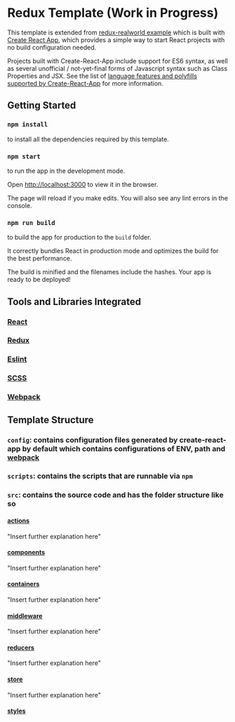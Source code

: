 # Redux Template (Work in Progress)

This template is extended from [redux-realworld example](https://github.com/reactjs/redux/tree/master/examples/real-world) which is built with [Create React App](https://github.com/facebookincubator/create-react-app), which provides a simple way to start React projects with no build configuration needed.

Projects built with Create-React-App include support for ES6 syntax, as well as several unofficial / not-yet-final forms of Javascript syntax such as Class Properties and JSX.  See the list of [language features and polyfills supported by Create-React-App](https://github.com/facebookincubator/create-react-app/blob/master/packages/react-scripts/template/README.md#supported-language-features-and-polyfills) for more information.

## Getting Started

### `npm install`

to install all the dependencies required by this template.

### `npm start`

to run the app in the development mode.

Open [http://localhost:3000](http://localhost:3000) to view it in the browser.

The page will reload if you make edits.
You will also see any lint errors in the console.

### `npm run build`

to build the app for production to the `build` folder.

It correctly bundles React in production mode and optimizes the build for the best performance.

The build is minified and the filenames include the hashes.
Your app is ready to be deployed!

## Tools and Libraries Integrated

### [React](https://reactjs.org/)

### [Redux](https://redux.js.org/docs/introduction/)

### [Eslint](https://eslint.org/)

### [SCSS](http://sass-lang.com/)

### [Webpack](https://webpack.js.org/)

## Template Structure

### `config`: contains configuration files generated by create-react-app by default which contains configurations of ENV, path and [webpack](https://webpack.js.org/)

### `scripts`: contains the scripts that are runnable via `npm`

### `src`: contains the source code and has the folder structure like so

#### [actions](/src/actions)

"Insert further explanation here"

#### [components](/src/components)

"Insert further explanation here"

#### [containers](/src/containers)

"Insert further explanation here"

#### [middleware](/src/middleware)

"Insert further explanation here"

#### [reducers](/src/reducers)

"Insert further explanation here"

#### [store](/src/store)

"Insert further explanation here"

#### [styles](/src/styles)
